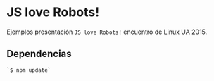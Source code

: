 # JS love Robots!

Ejemplos presentación `JS love Robots!` encuentro de Linux UA 2015.

## Dependencias

	`$ npm update`
